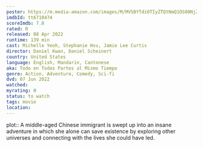 ```yaml
---
poster: https://m.media-amazon.com/images/M/MV5BYTdiOTIyZTQtNmQ1OS00NjZlLWIyMTgtYzk5Y2M3ZDVmMDk1XkEyXkFqcGdeQXVyMTAzMDg4NzU0._V1_SX300.jpg
imdbId: tt6710474
scoreImdb: 7.8
rated: R
released: 08 Apr 2022
runtime: 139 min
cast: Michelle Yeoh, Stephanie Hsu, Jamie Lee Curtis
director: Daniel Kwan, Daniel Scheinert
country: United States
language: English, Mandarin, Cantonese
aka: Todo en Todas Partes al Mismo Tiempo
genre: Action, Adventure, Comedy, Sci-fi
dvd: 07 Jun 2022
watched: 
myrating: 0
status: to watch
tags: movie
location:
---
```


plot:: A middle-aged Chinese immigrant is swept up into an insane adventure in which she alone can save existence by exploring other universes and connecting with the lives she could have led.